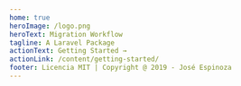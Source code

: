 ```yaml
---
home: true
heroImage: /logo.png
heroText: Migration Workflow
tagline: A Laravel Package
actionText: Getting Started →
actionLink: /content/getting-started/
footer: Licencia MIT | Copyright @ 2019 - José Espinoza
---
```


